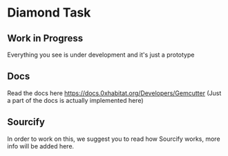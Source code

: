 # Diamond Task

## Work in Progress
Everything you see is under development and it's just a prototype

## Docs
Read the docs here https://docs.0xhabitat.org/Developers/Gemcutter
(Just a part of the docs is actually implemented here)

## Sourcify
In order to work on this, we suggest you to read how Sourcify works, more info will be added here.